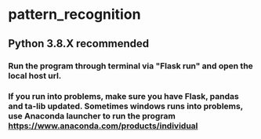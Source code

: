 # pattern_recognition
## Python 3.8.X recommended
### Run the program through terminal via "Flask run" and open the local host url.
### If you run into problems, make sure you have Flask, pandas and ta-lib updated. Sometimes windows runs into problems, use Anaconda launcher to run the program https://www.anaconda.com/products/individual
